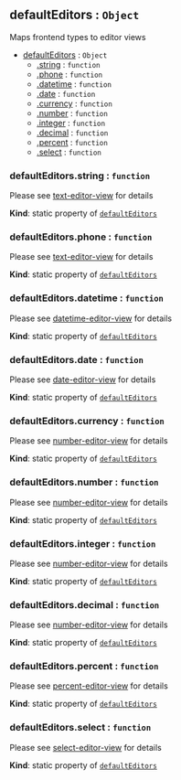 <a name="module_defaultEditors"></a>
## defaultEditors : <code>Object</code>
Maps frontend types to editor views


* [defaultEditors](#module_defaultEditors) : <code>Object</code>
  * [.string](#module_defaultEditors.string) : <code>function</code>
  * [.phone](#module_defaultEditors.phone) : <code>function</code>
  * [.datetime](#module_defaultEditors.datetime) : <code>function</code>
  * [.date](#module_defaultEditors.date) : <code>function</code>
  * [.currency](#module_defaultEditors.currency) : <code>function</code>
  * [.number](#module_defaultEditors.number) : <code>function</code>
  * [.integer](#module_defaultEditors.integer) : <code>function</code>
  * [.decimal](#module_defaultEditors.decimal) : <code>function</code>
  * [.percent](#module_defaultEditors.percent) : <code>function</code>
  * [.select](#module_defaultEditors.select) : <code>function</code>

<a name="module_defaultEditors.string"></a>
### defaultEditors.string : <code>function</code>
Please see [text-editor-view](../../../../FormBundle/Resources/doc/editor/text-editor-view.md) for details

**Kind**: static property of <code>[defaultEditors](#module_defaultEditors)</code>  
<a name="module_defaultEditors.phone"></a>
### defaultEditors.phone : <code>function</code>
Please see [text-editor-view](../../../../FormBundle/Resources/doc/editor/text-editor-view.md) for details

**Kind**: static property of <code>[defaultEditors](#module_defaultEditors)</code>  
<a name="module_defaultEditors.datetime"></a>
### defaultEditors.datetime : <code>function</code>
Please see [datetime-editor-view](../../../../FormBundle/Resources/doc/editor/datetime-editor-view.md)
for details

**Kind**: static property of <code>[defaultEditors](#module_defaultEditors)</code>  
<a name="module_defaultEditors.date"></a>
### defaultEditors.date : <code>function</code>
Please see [date-editor-view](../../../../FormBundle/Resources/doc/editor/date-editor-view.md) for details

**Kind**: static property of <code>[defaultEditors](#module_defaultEditors)</code>  
<a name="module_defaultEditors.currency"></a>
### defaultEditors.currency : <code>function</code>
Please see [number-editor-view](../../../../FormBundle/Resources/doc/editor/number-editor-view.md)
for details

**Kind**: static property of <code>[defaultEditors](#module_defaultEditors)</code>  
<a name="module_defaultEditors.number"></a>
### defaultEditors.number : <code>function</code>
Please see [number-editor-view](../../../../FormBundle/Resources/doc/editor/number-editor-view.md)
for details

**Kind**: static property of <code>[defaultEditors](#module_defaultEditors)</code>  
<a name="module_defaultEditors.integer"></a>
### defaultEditors.integer : <code>function</code>
Please see [number-editor-view](../../../../FormBundle/Resources/doc/editor/number-editor-view.md)
for details

**Kind**: static property of <code>[defaultEditors](#module_defaultEditors)</code>  
<a name="module_defaultEditors.decimal"></a>
### defaultEditors.decimal : <code>function</code>
Please see [number-editor-view](../../../../FormBundle/Resources/doc/editor/number-editor-view.md)
for details

**Kind**: static property of <code>[defaultEditors](#module_defaultEditors)</code>  
<a name="module_defaultEditors.percent"></a>
### defaultEditors.percent : <code>function</code>
Please see [percent-editor-view](../../../../FormBundle/Resources/doc/editor/percent-editor-view.md)
for details

**Kind**: static property of <code>[defaultEditors](#module_defaultEditors)</code>  
<a name="module_defaultEditors.select"></a>
### defaultEditors.select : <code>function</code>
Please see [select-editor-view](../../../../FormBundle/Resources/doc/editor/select-editor-view.md)
for details

**Kind**: static property of <code>[defaultEditors](#module_defaultEditors)</code>  
